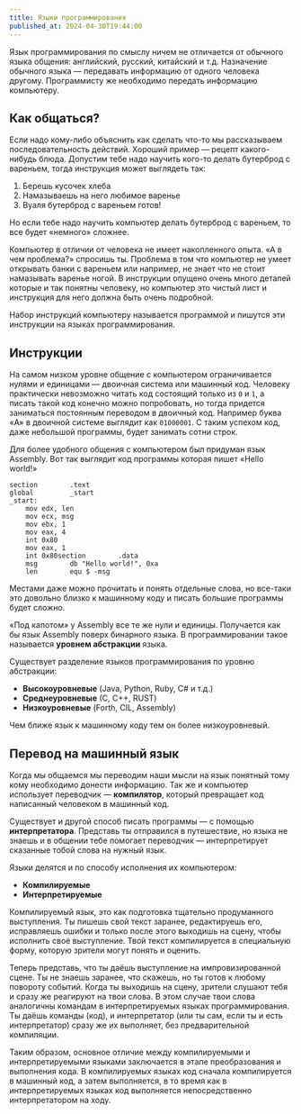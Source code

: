 ```yaml
---
title: Языки программирования
published_at: 2024-04-30T19:44:00
---
```

Язык программирования по смыслу ничем не отличается от обычного языка общения: английский, русский, китайский и т.д. Назначение обычного языка — передавать информацию от одного человека другому. Программисту же необходимо передать информацию компьютеру.
## Как общаться?
Если надо кому-либо объяснить как сделать что-то мы рассказываем последовательность действий. Хороший пример — рецепт какого-нибудь блюда. Допустим тебе надо научить кого-то делать бутерброд с вареньем, тогда инструкция может выглядеть так:
1. Берешь кусочек хлеба
2. Намазываешь на него любимое варенье
3. Вуаля бутерброд с вареньем готов!

Но если тебе надо научить компьютер делать бутерброд с вареньем, то все будет «немного» сложнее.

Компьютер в отличии от человека не имеет накопленного опыта. «А в чем проблема?» спросишь ты. Проблема в том что компьютер не умеет открывать банки с вареньем или например, не знает что не стоит намазывать варенье ногой. В инструкции опущено очень много деталей которые и так понятны человеку, но компьютер это чистый лист и инструкция для него должна быть очень подробной.

Набор инструкций компьютеру называется программой и пишутся эти инструкции на языках программирования.
## Инструкции
На самом низком уровне общение с компьютером ограничивается нулями и единицами — двоичная система или машинный код. Человеку практически невозможно читать код состоящий только из `0` и `1`, а писать такой код конечно можно попробовать, но тогда придется заниматься постоянным переводом в двоичный код. Например буква «A» в двоичной системе выглядит как `01000001`. С таким успехом код, даже небольшой программы, будет занимать сотни строк.

Для более удобного общения с компьютером был придуман язык Assembly. Вот так выглядит код программы которая пишет «Hello world!»

```assembly
section        .text           
global         _start            
_start:  
    mov edx, len   
    mov ecx, msg   
    mov ebx, 1  
    mov eax, 4  
    int 0x80  
    mov eax, 1  
    int 0x80section        .data               
    msg        db "Hello world!", 0xa  
    len        equ $ -msg
```

Местами даже можно прочитать и понять отдельные слова, но все-таки это довольно близко к машинному коду и писать большие программы будет сложно.

«Под капотом» у Assembly все те же нули и единицы. Получается как бы язык Assembly поверх бинарного языка. В программировании такое называется **уровнем абстракции** языка.

Существует разделение языков программирования по уровню абстракции:
- **Высокоуровневые** (Java, Python, Ruby, C# и т.д.)
- **Среднеуровневые** (С, С++, RUST)
- **Низкоуровневые** (Forth, CIL, Assembly)

Чем ближе язык к машинному коду тем он более низкоуровневый.
## Перевод на машинный язык
Когда мы общаемся мы переводим наши мысли на язык понятный тому кому необходимо донести информацию. Так же и компьютер использует переводчик — **компилятор**, который превращает код написанный человеком в машинный код.

Существует и другой способ писать программы — с помощью **интерпретатора**. Представь ты отправился в путешествие, но языка не знаешь и в общении тебе помогает переводчик — интерпретирует сказанные тобой слова на нужный язык.

Языки делятся и по способу исполнения их компьютером:
- **Компилируемые**
- **Интерпретируемые**

Компилируемый язык, это как подготовка тщательно продуманного выступления. Ты пишешь свой текст заранее, редактируешь его, исправляешь ошибки и только после этого выходишь на сцену, чтобы исполнить своё выступление. Твой текст компилируется в специальную форму, которую зрители могут понять и оценить.

Теперь представь, что ты даёшь выступление на импровизированной сцене. Ты не знаешь заранее, что скажешь, но ты готов к любому повороту событий. Когда ты выходишь на сцену, зрители слушают тебя и сразу же реагируют на твои слова. В этом случае твои слова аналогичны командам в интерпретируемых языках программирования. Ты даёшь команды (код), и интерпретатор (или ты сам, если ты и есть интерпретатор) сразу же их выполняет, без предварительной компиляции.

Таким образом, основное отличие между компилируемыми и интерпретируемыми языками заключается в этапе преобразования и выполнения кода. В компилируемых языках код сначала компилируется в машинный код, а затем выполняется, в то время как в интерпретируемых языках код выполняется непосредственно интерпретатором на ходу.

